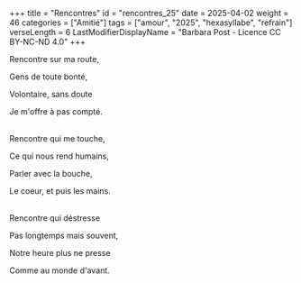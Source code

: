 +++
title = "Rencontres"
id = "rencontres_25"
date = 2025-04-02
weight = 46
categories = ["Amitié"]
tags = ["amour", "2025", "hexasyllabe", "refrain"]
verseLength = 6
LastModifierDisplayName = "Barbara Post - Licence CC BY-NC-ND 4.0"
+++

Rencontre sur ma route,

Gens de toute bonté,

Volontaire, sans doute

Je m'offre à pas compté.

 \
Rencontre qui me touche,

Ce qui nous rend humains,

Parler avec la bouche,

Le coeur, et puis les mains.

 \
Rencontre qui déstresse

Pas longtemps mais souvent,

Notre heure plus ne presse

Comme au monde d'avant.

